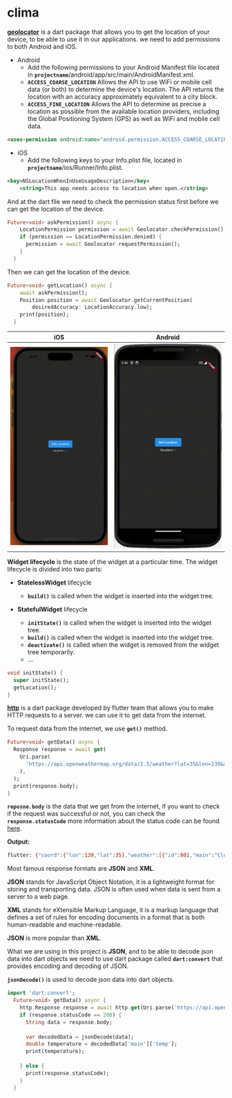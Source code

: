 # clima

**[geolocator](https://pub.dev/packages/geolocator/install)** is a dart package that allows you to get the location of your device, to be able to use it in our applications. we need to add permissions to both Android and iOS.

- Android
  - Add the following permissions to your Android Manifest file located in **`projectname`**/android/app/src/main/AndroidManifest.xml.
  - **`ACCESS_COARSE_LOCATION`** Allows the API to use WiFi or mobile cell data (or both) to determine the device's location. The API returns the location with an accuracy approximately equivalent to a city block.
  - **`ACCESS_FINE_LOCATION`** Allows the API to determine as precise a location as possible from the available location providers, including the Global Positioning System (GPS) as well as WiFi and mobile cell data.

```xml
<uses-permission android:name="android.permission.ACCESS_COARSE_LOCATION" />
```

- iOS
  - Add the following keys to your Info.plist file, located in **`projectname`**/ios/Runner/Info.plist.

```xml
<key>NSLocationWhenInUseUsageDescription</key>
    <string>This app needs access to location when open.</string>
```

And at the dart file we need to check the permission status first before we can get the location of the device.

```dart
Future<void> askPermission() async {
    LocationPermission permission = await Geolocator.checkPermission();
    if (permission == LocationPermission.denied) {
      permission = await Geolocator.requestPermission();
    }
  }
```

Then we can get the location of the device.

```dart
Future<void> getLocation() async {
    await askPermission();
    Position position = await Geolocator.getCurrentPosition(
        desiredAccuracy: LocationAccuracy.low);
    print(position);
  }
```

|iOS|Android|
|---|---|
|![iOS_location](/screenshots/iphone14ProMax_1.gif)|![Android_location](/screenshots/nexus6_1.gif)|

**Widget lifecycle** is the state of the widget at a particular time. The widget lifecycle is divided into two parts:

- **StatelessWidget** lifecycle

  - **`build()`** is called when the widget is inserted into the widget tree.

- **StatefulWidget** lifecycle

  - **`initState()`** is called when the widget is inserted into the widget tree.
  - **`build()`** is called when the widget is inserted into the widget tree.
  - **`deactivate()`** is called when the widget is removed from the widget tree temporarily.
  - ...

```dart
void initState() {
  super.initState();
  getLocation();
}
```

**[http](https://pub.dev/packages/http/install)** is a dart package developed by flutter team that allows you to make HTTP requests to a server. we can use it to get data from the internet.

To request data from the internet, we use **`get()`** method.

```dart
Future<void> getData() async {
  Response response = await get(
    Uri.parse(
      'https://api.openweathermap.org/data/2.5/weather?lat=35&lon=139&appid=22946be908043815a1407391d949a5e0',
    ),
  );
  print(response.body);
}
```

**`reposne.body`** is the data that we get from the internet, if you want to check if the request was successful or not, you can check the **`response.statusCode`** more information about the status code can be found [here](https://www.restapitutorial.com/httpstatuscodes.html).

**Output:**

```bash
flutter: {"coord":{"lon":139,"lat":35},"weather":[{"id":801,"main":"Clouds","description":"few clouds","icon":"02n"}],"base":"stations","main":{"temp":298.32,"feels_like":299.06,"temp_min":298.32,"temp_max":298.32,"pressure":1014,"humidity":83},"visibility":10000,"wind":{"speed":0.45,"deg":181,"gust":1.34},"clouds":{"all":21},"dt":1690723400,"sys":{"type":2,"id":2019346,"country":"JP","sunrise":1690660271,"sunset":1690710572},"timezone":32400,"id":1851632,"name":"Shuzenji","cod":200}
```

Most famous response formats are **JSON** and **XML**.

**JSON** stands for JavaScript Object Notation, it is a lightweight format for storing and transporting data. JSON is often used when data is sent from a server to a web page.

**XML** stands for eXtensible Markup Language, it is a markup language that defines a set of rules for encoding documents in a format that is both human-readable and machine-readable.

**JSON** is more popular than **XML**.

What we are using in this project is **JSON**, and to be able to decode json data into dart objects we need to use dart package called **`dart:convert`** that provides encoding and decoding of JSON.

**`jsonDecode()`** is used to decode json data into dart objects.

```dart
import 'dart:convert';
  Future<void> getData() async {
    http.Response response = await http.get(Uri.parse('https://api.openweathermap.org/data/2.5/weather?lat=35&lon=139&appid=22946be908043815a1407391d949a5e0'));
    if (response.statusCode == 200) {
      String data = response.body;

      var decodedData = jsonDecode(data);
      double temperature = decodedData['main']['temp'];
      print(temperature);

    } else {
      print(response.statusCode);
    }
  }
```

